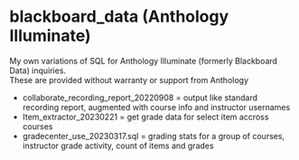 # blackboard_data  (Anthology Illuminate)
My own variations of SQL for Anthology Illuminate (formerly Blackboard Data) inquiries.</br>
These are provided without warranty or support from Anthology

 - collaborate_recording_report_20220908 = output like standard recording report, augmented with course info and instructor usernames</br>
 - Item_extractor_20230221 = get grade data for select item accross courses
 - gradecenter_use_20230317.sql = grading stats for a group of courses, instructor grade activity, count of items and grades
